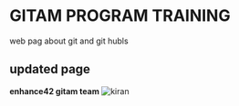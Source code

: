 # GITAM PROGRAM TRAINING

web pag about git and git hubls

## updated page 

**enhance42 gitam team**
![kiran]()